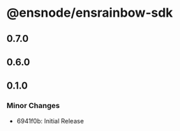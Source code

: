 # @ensnode/ensrainbow-sdk

## 0.7.0

## 0.6.0

## 0.1.0

### Minor Changes

- 6941f0b: Initial Release
